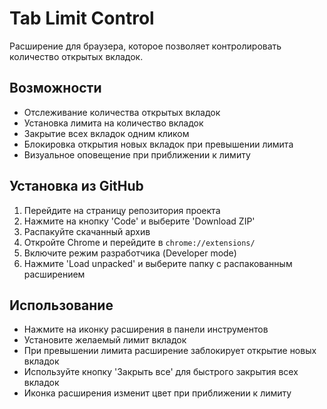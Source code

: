# Tab Limit Control

Расширение для браузера, которое позволяет контролировать количество открытых вкладок.

## Возможности

- Отслеживание количества открытых вкладок
- Установка лимита на количество вкладок
- Закрытие всех вкладок одним кликом
- Блокировка открытия новых вкладок при превышении лимита
- Визуальное оповещение при приближении к лимиту

## Установка из GitHub

1. Перейдите на страницу репозитория проекта
2. Нажмите на кнопку 'Code' и выберите 'Download ZIP'
3. Распакуйте скачанный архив
4. Откройте Chrome и перейдите в `chrome://extensions/`
5. Включите режим разработчика (Developer mode)
6. Нажмите 'Load unpacked' и выберите папку с распакованным расширением

## Использование

- Нажмите на иконку расширения в панели инструментов
- Установите желаемый лимит вкладок
- При превышении лимита расширение заблокирует открытие новых вкладок
- Используйте кнопку 'Закрыть все' для быстрого закрытия всех вкладок
- Иконка расширения изменит цвет при приближении к лимиту
